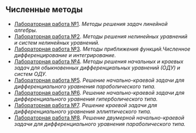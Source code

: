 ## Численные методы

- [Лабораторная работа №1](https://github.com/marysom/MAI/tree/master/nm/lab1). _Методы решения задач линейной алгебры._
- [Лабораторная работа №2](https://github.com/marysom/MAI/tree/master/nm/lab2). _Методы решения нелинейных уравнений и систем нелинейных уравнений._
- [Лабораторная работа №3](https://github.com/marysom/MAI/tree/master/nm/lab3). _Методы приближения функций.Численное дифференцирование и интегрирование._
- [Лабораторная работа №4](https://github.com/marysom/MAI/tree/master/nm/lab4). _Методы решения начальных и краевых задач для обыкновенных дифференциальных уравнений (ОДУ) и систем ОДУ._
- [Лабораторная работа №5](https://github.com/marysom/MAI/tree/master/nm/lab5). _Решение начально-краевой задачи для дифференциального уравнения параболического типа._
- [Лабораторная работа №6](https://github.com/marysom/MAI/tree/master/nm/lab6). _Решение начально-краевой задачи для дифференциального уравнения гиперболического типа._
- [Лабораторная работа №7](https://github.com/marysom/MAI/tree/master/nm/lab7). _Решение краевой задачи для дифференциального уравнения эллиптического типа._
- [Лабораторная работа №8](https://github.com/marysom/MAI/tree/master/nm/lab8). _Решение двумерной начально-краевой задачи для дифференциального уравнения параболического типа._
